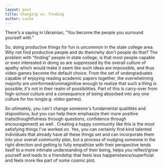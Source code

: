 ```yaml
---
layout: post
title: Changing vs. Finding
author: Locke
---
```


There's a saying in Ukrainian, "You become the people you surround yourself with."

So, doing productive things for fun is uncommon in the state college area. Why not find productive people and do them/why don't people do that? The problem with "finding" people in state college, is that most people capable or even interested in doing so are suppressed by the overall culture of apathy which would make it seem like such ideas are impossible, and thus video-games become the default choice. From the set of undergraduates capable of enjoying reading academic papers together, the overwhelming majority are uninformed/unimaginitive enough to realize that such a thing is possible; it's not in their realm of possibilities. Part of this is carry-over from high-school culture and a consequence of being absorbed into any one culture for too long(e.g. video games).

So ultimately, you can't change someone's fundamental qualitites and dispositions, but you can help them emphasize their more positive traits(thoughtfulness through questions, confidence through encouragement) as well . Creating a happy community like this is the most satisfying things I've worked on. Yes, you can certainly find kind talented individuals that already have all these things set and can incorporate them into your overall community plan, but a process of nudging someone in the right direction and getting to fully empathize with their perspective lends itself to a more intimate understanding of their being, helps you reflect/grow yourself and leads to a friendship that feels less happenstance/superficial and feels more like part of some cosmic plot.


